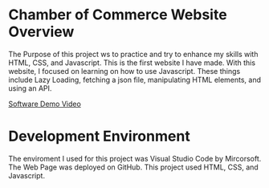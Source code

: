 # Chamber of Commerce Website Overview

The Purpose of this project ws to practice and try to enhance my skills with HTML, CSS, and Javascript.  This is the first website I have made. With this website, I focused on learning on how to use Javascript.  These things include Lazy Loading, fetching a json file, manipulating HTML elements, and using an API.  

[Software Demo Video](www.youtube.com)

# Development Environment

The enviroment I used for this project was Visual Studio Code by Mircorsoft.  The Web Page was deployed on GitHub.  This project used HTML, CSS, and Javascript.

